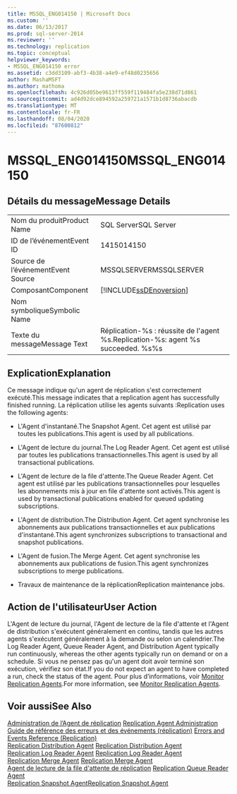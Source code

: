 ```yaml
---
title: MSSQL_ENG014150 | Microsoft Docs
ms.custom: ''
ms.date: 06/13/2017
ms.prod: sql-server-2014
ms.reviewer: ''
ms.technology: replication
ms.topic: conceptual
helpviewer_keywords:
- MSSQL_ENG014150 error
ms.assetid: c3dd3109-abf3-4b38-a4e9-ef48d0235656
author: MashaMSFT
ms.author: mathoma
ms.openlocfilehash: 4c926d05be9613ff559f119484fa5e238d71d861
ms.sourcegitcommit: ad4d92dce894592a259721a1571b1d8736abacdb
ms.translationtype: MT
ms.contentlocale: fr-FR
ms.lasthandoff: 08/04/2020
ms.locfileid: "87600812"
---
```

# <a name="mssql_eng014150"></a><span data-ttu-id="076af-102">MSSQL_ENG014150</span><span class="sxs-lookup"><span data-stu-id="076af-102">MSSQL_ENG014150</span></span>
    
## <a name="message-details"></a><span data-ttu-id="076af-103">Détails du message</span><span class="sxs-lookup"><span data-stu-id="076af-103">Message Details</span></span>  
  
|||  
|-|-|  
|<span data-ttu-id="076af-104">Nom du produit</span><span class="sxs-lookup"><span data-stu-id="076af-104">Product Name</span></span>|<span data-ttu-id="076af-105">SQL Server</span><span class="sxs-lookup"><span data-stu-id="076af-105">SQL Server</span></span>|  
|<span data-ttu-id="076af-106">ID de l’événement</span><span class="sxs-lookup"><span data-stu-id="076af-106">Event ID</span></span>|<span data-ttu-id="076af-107">14150</span><span class="sxs-lookup"><span data-stu-id="076af-107">14150</span></span>|  
|<span data-ttu-id="076af-108">Source de l’événement</span><span class="sxs-lookup"><span data-stu-id="076af-108">Event Source</span></span>|<span data-ttu-id="076af-109">MSSQLSERVER</span><span class="sxs-lookup"><span data-stu-id="076af-109">MSSQLSERVER</span></span>|  
|<span data-ttu-id="076af-110">Composant</span><span class="sxs-lookup"><span data-stu-id="076af-110">Component</span></span>|[!INCLUDE[ssDEnoversion](../../includes/ssdenoversion-md.md)]|  
|<span data-ttu-id="076af-111">Nom symbolique</span><span class="sxs-lookup"><span data-stu-id="076af-111">Symbolic Name</span></span>||  
|<span data-ttu-id="076af-112">Texte du message</span><span class="sxs-lookup"><span data-stu-id="076af-112">Message Text</span></span>|<span data-ttu-id="076af-113">Réplication-%s : réussite de l'agent %s.</span><span class="sxs-lookup"><span data-stu-id="076af-113">Replication-%s: agent %s succeeded.</span></span> <span data-ttu-id="076af-114">%s</span><span class="sxs-lookup"><span data-stu-id="076af-114">%s</span></span>|  
  
## <a name="explanation"></a><span data-ttu-id="076af-115">Explication</span><span class="sxs-lookup"><span data-stu-id="076af-115">Explanation</span></span>  
 <span data-ttu-id="076af-116">Ce message indique qu'un agent de réplication s'est correctement exécuté.</span><span class="sxs-lookup"><span data-stu-id="076af-116">This message indicates that a replication agent has successfully finished running.</span></span> <span data-ttu-id="076af-117">La réplication utilise les agents suivants :</span><span class="sxs-lookup"><span data-stu-id="076af-117">Replication uses the following agents:</span></span>  
  
-   <span data-ttu-id="076af-118">L'Agent d'instantané.</span><span class="sxs-lookup"><span data-stu-id="076af-118">The Snapshot Agent.</span></span> <span data-ttu-id="076af-119">Cet agent est utilisé par toutes les publications.</span><span class="sxs-lookup"><span data-stu-id="076af-119">This agent is used by all publications.</span></span>  
  
-   <span data-ttu-id="076af-120">L'Agent de lecture du journal.</span><span class="sxs-lookup"><span data-stu-id="076af-120">The Log Reader Agent.</span></span> <span data-ttu-id="076af-121">Cet agent est utilisé par toutes les publications transactionnelles.</span><span class="sxs-lookup"><span data-stu-id="076af-121">This agent is used by all transactional publications.</span></span>  
  
-   <span data-ttu-id="076af-122">L'Agent de lecture de la file d'attente.</span><span class="sxs-lookup"><span data-stu-id="076af-122">The Queue Reader Agent.</span></span> <span data-ttu-id="076af-123">Cet agent est utilisé par les publications transactionnelles pour lesquelles les abonnements mis à jour en file d'attente sont activés.</span><span class="sxs-lookup"><span data-stu-id="076af-123">This agent is used by transactional publications enabled for queued updating subscriptions.</span></span>  
  
-   <span data-ttu-id="076af-124">L'Agent de distribution.</span><span class="sxs-lookup"><span data-stu-id="076af-124">The Distribution Agent.</span></span> <span data-ttu-id="076af-125">Cet agent synchronise les abonnements aux publications transactionnelles et aux publications d'instantané.</span><span class="sxs-lookup"><span data-stu-id="076af-125">This agent synchronizes subscriptions to transactional and snapshot publications.</span></span>  
  
-   <span data-ttu-id="076af-126">L'Agent de fusion.</span><span class="sxs-lookup"><span data-stu-id="076af-126">The Merge Agent.</span></span> <span data-ttu-id="076af-127">Cet agent synchronise les abonnements aux publications de fusion.</span><span class="sxs-lookup"><span data-stu-id="076af-127">This agent synchronizes subscriptions to merge publications.</span></span>  
  
-   <span data-ttu-id="076af-128">Travaux de maintenance de la réplication</span><span class="sxs-lookup"><span data-stu-id="076af-128">Replication maintenance jobs.</span></span>  
  
## <a name="user-action"></a><span data-ttu-id="076af-129">Action de l'utilisateur</span><span class="sxs-lookup"><span data-stu-id="076af-129">User Action</span></span>  
 <span data-ttu-id="076af-130">L'Agent de lecture du journal, l'Agent de lecture de la file d'attente et l'Agent de distribution s'exécutent généralement en continu, tandis que les autres agents s'exécutent généralement à la demande ou selon un calendrier.</span><span class="sxs-lookup"><span data-stu-id="076af-130">The Log Reader Agent, Queue Reader Agent, and Distribution Agent typically run continuously, whereas the other agents typically run on demand or on a schedule.</span></span> <span data-ttu-id="076af-131">Si vous ne pensez pas qu'un agent doit avoir terminé son exécution, vérifiez son état.</span><span class="sxs-lookup"><span data-stu-id="076af-131">If you do not expect an agent to have completed a run, check the status of the agent.</span></span> <span data-ttu-id="076af-132">Pour plus d’informations, voir [Monitor Replication Agents](agents/replication-agents-overview.md).</span><span class="sxs-lookup"><span data-stu-id="076af-132">For more information, see [Monitor Replication Agents](agents/replication-agents-overview.md).</span></span>  
  
## <a name="see-also"></a><span data-ttu-id="076af-133">Voir aussi</span><span class="sxs-lookup"><span data-stu-id="076af-133">See Also</span></span>  
 <span data-ttu-id="076af-134">[Administration de l’Agent de réplication](agents/replication-agent-administration.md) </span><span class="sxs-lookup"><span data-stu-id="076af-134">[Replication Agent Administration](agents/replication-agent-administration.md) </span></span>  
 <span data-ttu-id="076af-135">[Guide de référence des erreurs et des événements &#40;réplication&#41;](errors-and-events-reference-replication.md) </span><span class="sxs-lookup"><span data-stu-id="076af-135">[Errors and Events Reference &#40;Replication&#41;](errors-and-events-reference-replication.md) </span></span>  
 <span data-ttu-id="076af-136">[Replication Distribution Agent](agents/replication-distribution-agent.md) </span><span class="sxs-lookup"><span data-stu-id="076af-136">[Replication Distribution Agent](agents/replication-distribution-agent.md) </span></span>  
 <span data-ttu-id="076af-137">[Replication Log Reader Agent](agents/replication-log-reader-agent.md) </span><span class="sxs-lookup"><span data-stu-id="076af-137">[Replication Log Reader Agent](agents/replication-log-reader-agent.md) </span></span>  
 <span data-ttu-id="076af-138">[Replication Merge Agent](agents/replication-merge-agent.md) </span><span class="sxs-lookup"><span data-stu-id="076af-138">[Replication Merge Agent](agents/replication-merge-agent.md) </span></span>  
 <span data-ttu-id="076af-139">[Agent de lecture de la file d'attente de réplication](agents/replication-queue-reader-agent.md) </span><span class="sxs-lookup"><span data-stu-id="076af-139">[Replication Queue Reader Agent](agents/replication-queue-reader-agent.md) </span></span>  
 [<span data-ttu-id="076af-140">Replication Snapshot Agent</span><span class="sxs-lookup"><span data-stu-id="076af-140">Replication Snapshot Agent</span></span>](agents/replication-snapshot-agent.md)  
  
  
